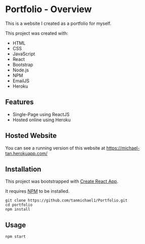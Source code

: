 # Portfolio - Overview

This is a website I created as a portfolio for myself.

This project was created with:

- HTML
- CSS
- JavaScript
- React
- Bootstrap
- Node.js
- NPM
- EmailJS
- Heroku

## Features

- Single-Page using ReactJS
- Hosted online using Heroku

## Hosted Website

You can see a running version of this website at https://michael-tan.herokuapp.com/

## Installation

This project was bootstrapped with [Create React App](https://github.com/facebook/create-react-app).

It requires [NPM](https://docs.npmjs.com/) to be installed.

    git clone https://github.com/tanmichael1/Portfolio.git
    cd portfolio
    npm install

## Usage

    npm start
